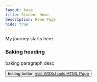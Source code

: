 ```yaml
---
layout: base
title: Student Home 
description: Home Page
hide: true
---
```


My journey starts here.


<h3>Baking heading</h3>
<p>baking paragraph desc</p>

<button>testing button
<a href="https://www.w3schools.com/html/default.asp">Visit W3Schools HTML Page</a>
</button>

